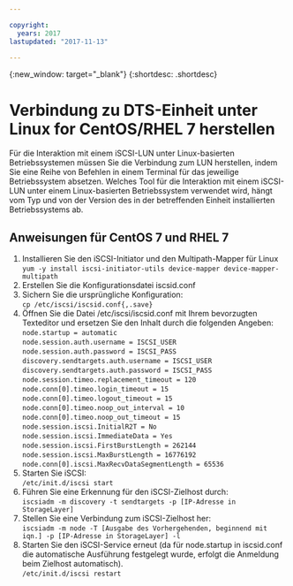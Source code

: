```yaml
---

copyright:
  years: 2017
lastupdated: "2017-11-13"

---
```

{:new_window: target="_blank"}
{:shortdesc: .shortdesc}

# Verbindung zu DTS-Einheit unter Linux for CentOS/RHEL 7 herstellen

Für die Interaktion mit einem iSCSI-LUN unter Linux-basierten Betriebssystemen müssen Sie die Verbindung zum LUN herstellen, indem Sie eine Reihe von Befehlen in einem Terminal für das jeweilige Betriebssystem absetzen. Welches Tool für die Interaktion mit einem iSCSI-LUN unter einem Linux-basierten Betriebssystem verwendet wird, hängt vom Typ und von der Version des in der betreffenden Einheit installierten Betriebssystems ab.

## Anweisungen für CentOS 7 und RHEL 7

1. Installieren Sie den iSCSI-Initiator und den Multipath-Mapper für Linux <br/>
   ``yum -y install iscsi-initiator-utils device-mapper device-mapper-multipath`` 
2. Erstellen Sie die Konfigurationsdatei iscsid.conf <br/>
3. Sichern Sie die ursprüngliche Konfiguration: <br/>
   ``cp /etc/iscsi/iscsid.conf{,.save}`` 
4. Öffnen Sie die Datei /etc/iscsi/iscsid.conf mit Ihrem bevorzugten Texteditor und ersetzen Sie den Inhalt durch die folgenden Angeben: <br/>
   ``node.startup = automatic ``<br/>
   ``node.session.auth.username = ISCSI_USER ``<br/>
   ``node.session.auth.password = ISCSI_PASS ``<br/>
   ``discovery.sendtargets.auth.username = ISCSI_USER ``<br/>
   ``discovery.sendtargets.auth.password = ISCSI_PASS ``<br/>
   ``node.session.timeo.replacement_timeout = 120 ``<br/>
   ``node.conn[0].timeo.login_timeout = 15 ``<br/>
   ``node.conn[0].timeo.logout_timeout = 15 ``<br/>
   ``node.conn[0].timeo.noop_out_interval = 10 ``<br/>
   ``node.conn[0].timeo.noop_out_timeout = 15 ``<br/>
   ``node.session.iscsi.InitialR2T = No ``<br/>
   ``node.session.iscsi.ImmediateData = Yes ``<br/>
   ``node.session.iscsi.FirstBurstLength = 262144 ``<br/>
   ``node.session.iscsi.MaxBurstLength = 16776192 ``<br/>
   ``node.conn[0].iscsi.MaxRecvDataSegmentLength = 65536 ``<br/>
5. Starten Sie iSCSI:<br/>
   ``/etc/init.d/iscsi start``
6. Führen Sie eine Erkennung für den iSCSI-Zielhost durch:<br/>
   ``iscsiadm -m discovery -t sendtargets -p [IP-Adresse in StorageLayer]``
7. Stellen Sie eine Verbindung zum iSCSI-Zielhost her:<br/>
   ``iscsiadm -m node -T [Ausgabe des Vorhergehenden, beginnend mit iqn.] -p [IP-Adresse in StorageLayer] -l``
8. Starten Sie den iSCSI-Service erneut (da für node.startup in iscsid.conf die automatische Ausführung festgelegt wurde, erfolgt die Anmeldung beim Zielhost automatisch).<br/>
   ``/etc/init.d/iscsi restart``
